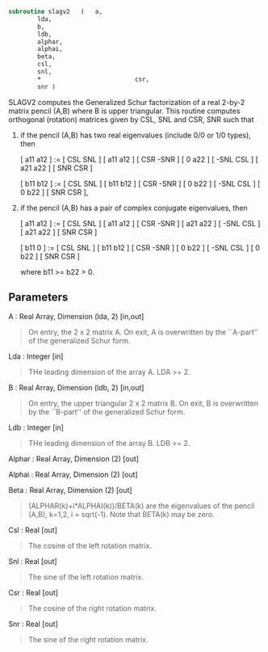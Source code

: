 ```fortran
subroutine slagv2	(	a,
		lda,
		b,
		ldb,
		alphar,
		alphai,
		beta,
		csl,
		snl,
		*                          csr,
		snr )
```

 SLAGV2 computes the Generalized Schur factorization of a real 2-by-2
 matrix pencil (A,B) where B is upper triangular. This routine
 computes orthogonal (rotation) matrices given by CSL, SNL and CSR,
 SNR such that

 1) if the pencil (A,B) has two real eigenvalues (include 0/0 or 1/0
    types), then

    [ a11 a12 ] := [  CSL  SNL ] [ a11 a12 ] [  CSR -SNR ]
    [  0  a22 ]    [ -SNL  CSL ] [ a21 a22 ] [  SNR  CSR ]

    [ b11 b12 ] := [  CSL  SNL ] [ b11 b12 ] [  CSR -SNR ]
    [  0  b22 ]    [ -SNL  CSL ] [  0  b22 ] [  SNR  CSR ],

 2) if the pencil (A,B) has a pair of complex conjugate eigenvalues,
    then

    [ a11 a12 ] := [  CSL  SNL ] [ a11 a12 ] [  CSR -SNR ]
    [ a21 a22 ]    [ -SNL  CSL ] [ a21 a22 ] [  SNR  CSR ]

    [ b11  0  ] := [  CSL  SNL ] [ b11 b12 ] [  CSR -SNR ]
    [  0  b22 ]    [ -SNL  CSL ] [  0  b22 ] [  SNR  CSR ]

    where b11 >= b22 > 0.


## Parameters
A : Real Array, Dimension (lda, 2) [in,out]
> On entry, the 2 x 2 matrix A.
> On exit, A is overwritten by the ``A-part'' of the
> generalized Schur form.

Lda : Integer [in]
> THe leading dimension of the array A.  LDA >= 2.

B : Real Array, Dimension (ldb, 2) [in,out]
> On entry, the upper triangular 2 x 2 matrix B.
> On exit, B is overwritten by the ``B-part'' of the
> generalized Schur form.

Ldb : Integer [in]
> THe leading dimension of the array B.  LDB >= 2.

Alphar : Real Array, Dimension (2) [out]

Alphai : Real Array, Dimension (2) [out]

Beta : Real Array, Dimension (2) [out]
> (ALPHAR(k)+i*ALPHAI(k))/BETA(k) are the eigenvalues of the
> pencil (A,B), k=1,2, i = sqrt(-1).  Note that BETA(k) may
> be zero.

Csl : Real [out]
> The cosine of the left rotation matrix.

Snl : Real [out]
> The sine of the left rotation matrix.

Csr : Real [out]
> The cosine of the right rotation matrix.

Snr : Real [out]
> The sine of the right rotation matrix.

